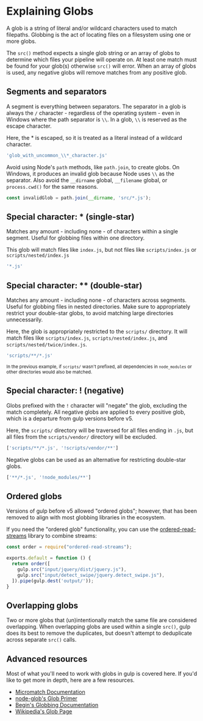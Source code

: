<!-- front-matter
id: explaining-globs
title: Explaining Globs
hide_title: true
sidebar_label: Explaining Globs
-->

# Explaining Globs

A glob is a string of literal and/or wildcard characters used to match filepaths. Globbing is the act of locating files on a filesystem using one or more globs.

The `src()` method expects a single glob string or an array of globs to determine which files your pipeline will operate on. At least one match must be found for your glob(s) otherwise `src()` will error. When an array of globs is used, any negative globs will remove matches from any positive glob.

## Segments and separators

A segment is everything between separators. The separator in a glob is always the `/` character - regardless of the operating system - even in Windows where the path separator is `\\`.  In a glob, `\\` is reserved as the escape character.

Here, the * is escaped, so it is treated as a literal instead of a wildcard character.
```js
'glob_with_uncommon_\\*_character.js'
```

Avoid using Node's `path` methods, like `path.join`, to create globs. On Windows, it produces an invalid glob because Node uses `\\` as the separator. Also avoid the `__dirname` global, `__filename` global, or `process.cwd()` for the same reasons.

```js
const invalidGlob = path.join(__dirname, 'src/*.js');
```

## Special character: * (single-star)

Matches any amount - including none - of characters within a single segment. Useful for globbing files within one directory.

This glob will match files like `index.js`, but not files like `scripts/index.js` or `scripts/nested/index.js`
```js
'*.js'
```

## Special character: ** (double-star)

Matches any amount - including none - of characters across segments. Useful for globbing files in nested directories. Make sure to appropriately restrict your double-star globs, to avoid matching large directories unnecessarily.

Here, the glob is appropriately restricted to the `scripts/` directory. It will match files like `scripts/index.js`, `scripts/nested/index.js`, and `scripts/nested/twice/index.js`.

```js
'scripts/**/*.js'
```

<small>In the previous example, if `scripts/` wasn't prefixed, all dependencies in `node_modules` or other directories would also be matched.</small>

## Special character: ! (negative)

Globs prefixed with the `!` character will "negate" the glob, excluding the match completely. All negative globs are applied to every positive glob, which is a departure from gulp versions before v5.

Here, the `scripts/` directory will be traversed for all files ending in `.js`, but all files from the `scripts/vendor/` directory will be excluded.

```js
['scripts/**/*.js', '!scripts/vendor/**']
```

Negative globs can be used as an alternative for restricting double-star globs.

```js
['**/*.js', '!node_modules/**']
```

## Ordered globs

Versions of gulp before v5 allowed "ordered globs"; however, that has been removed to align with most globbing libraries in the ecosystem.

If you need the "ordered glob" functionality, you can use the [ordered-read-streams][ordered-read-streams-docs] library to combine streams:

```js
const order = require("ordered-read-streams");

exports.default = function () {
  return order([
    gulp.src("input/jquery/dist/jquery.js"),
    gulp.src("input/detect_swipe/jquery.detect_swipe.js"),
  ]).pipe(gulp.dest('output/'));
}
```

## Overlapping globs

Two or more globs that (un)intentionally match the same file are considered overlapping. When overlapping globs are used within a single `src()`, gulp does its best to remove the duplicates, but doesn't attempt to deduplicate across separate `src()` calls.

## Advanced resources

Most of what you'll need to work with globs in gulp is covered here. If you'd like to get more in depth, here are a few resources.

* [Micromatch Documentation][micromatch-docs]
* [node-glob's Glob Primer][glob-primer-docs]
* [Begin's Globbing Documentation][begin-globbing-docs]
* [Wikipedia's Glob Page][wikipedia-glob]

[micromatch-docs]: https://github.com/micromatch/micromatch
[glob-primer-docs]: https://github.com/isaacs/node-glob#glob-primer
[begin-globbing-docs]: https://github.com/begin/globbing#what-is-globbing
[wikipedia-glob]: https://en.wikipedia.org/wiki/Glob_(programming)
[ordered-read-streams-docs]: https://github.com/gulpjs/ordered-read-streams#orderedstreams-options
